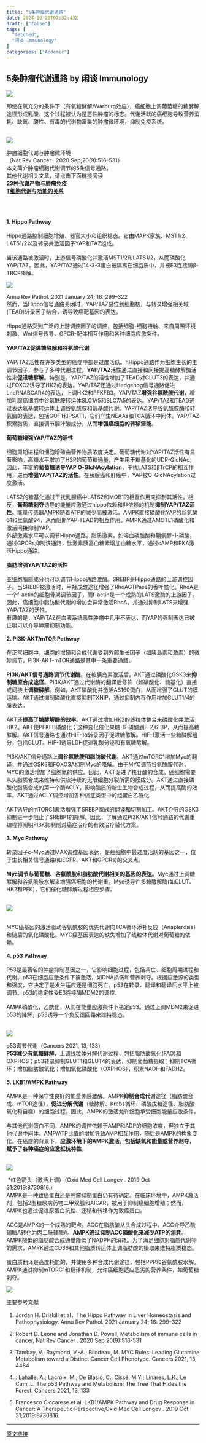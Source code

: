 ```yaml
---
title: "5条肿瘤代谢通路"
date: 2024-10-20T07:32:43Z
draft: ["false"]
tags: [
  "fetched",
  "闲谈 Immunology"
]
categories: ["Acdemic"]
---
```

5条肿瘤代谢通路 by 闲谈 Immunology
------
<div><p data-mpa-powered-by="yiban.io"><img data-galleryid="" data-imgfileid="100038971" data-ratio="0.24722222222222223" data-s="300,640" data-type="png" data-w="1080" data-src="https://mmbiz.qpic.cn/mmbiz_png/h4TnoxFENicQcON5mBj4U2Nq1Rjw4hx1mJyBJicnGYlY0hQMjKu109eVRTtsPbzDedb6uMDM7D4XdFXOXHK3jUVg/640?wx_fmt=png&amp;from=appmsg" src="https://mmbiz.qpic.cn/mmbiz_png/h4TnoxFENicQcON5mBj4U2Nq1Rjw4hx1mJyBJicnGYlY0hQMjKu109eVRTtsPbzDedb6uMDM7D4XdFXOXHK3jUVg/640?wx_fmt=png&amp;from=appmsg"></p><section><span>即使在氧充分的条件下（有氧糖酵解/Warburg效应），癌细胞上调葡萄糖的糖酵解途径形成乳酸，这个过程被认为是恶性肿瘤的标志。代谢活跃的癌细胞导致营养消耗、缺氧、酸性、有毒的代谢物富集的肿瘤微环境，抑制免疫系统。</span></section><section><span><br></span></section><p><img data-galleryid="" data-imgfileid="100038771" data-ratio="0.5787037037037037" data-s="300,640" data-type="png" data-w="1080" data-src="https://mmbiz.qpic.cn/mmbiz_png/OwOr1n0ldYicUpyuemLnJwx5B9FSpyM0G8wggXAbSF86Dx1Hw20E05fVicrwkf8PhiaQQPLIeQtY7fxic4CEuo9VpA/640?wx_fmt=other&amp;tp=webp&amp;wxfrom=5&amp;wx_lazy=1&amp;wx_co=1" src="https://mmbiz.qpic.cn/mmbiz_png/OwOr1n0ldYicUpyuemLnJwx5B9FSpyM0G8wggXAbSF86Dx1Hw20E05fVicrwkf8PhiaQQPLIeQtY7fxic4CEuo9VpA/640?wx_fmt=other&amp;tp=webp&amp;wxfrom=5&amp;wx_lazy=1&amp;wx_co=1"></p><section><span>肿瘤细胞代谢与肿瘤微环境</span></section><section><span>（Nat Rev Cancer . 2020 Sep;20(9):516-531）</span><br></section><section><span>本文简介肿瘤细胞代谢调节的5条信号通路。<br></span></section><section><span>其他代谢相关文章，请点击下面链接阅读<br></span></section><section><strong><span><a target="_blank" href="http://mp.weixin.qq.com/s?__biz=Mzg3MzI1ODg1Ng==&amp;mid=2247489269&amp;idx=1&amp;sn=9c4bb71a2a9db2ea0ec7b1b75be41885&amp;chksm=cee39cf2f99415e4583d3cbec2e70f73d31dcb5653c2dc1d147c5add6ffb9f5409aa31f10435&amp;scene=21#wechat_redirect" textvalue="23种代谢产物与肿瘤免疫" linktype="text" imgurl="" imgdata="null" data-itemshowtype="0" tab="innerlink" data-linktype="2" hasload="1">23种代谢产物与肿瘤免疫</a></span></strong></section><section><strong><span><a target="_blank" href="http://mp.weixin.qq.com/s?__biz=Mzg3MzI1ODg1Ng==&amp;mid=2247486780&amp;idx=1&amp;sn=76d419b955bd0f7ebc4f40e4519f4c29&amp;chksm=cee3873bf9940e2d93f6fab80890c745b6775457d027d5336f58522cae95cbcb988a2d625d76&amp;scene=21#wechat_redirect" textvalue="T细胞代谢与功能的关系" linktype="text" imgurl="" imgdata="null" data-itemshowtype="0" tab="innerlink" data-linktype="2" hasload="1">T细胞代谢与功能的关系</a></span></strong></section><section><br></section><p><span> </span><br></p><section><span><strong>1. Hippo Pathway</strong></span></section><section><span> </span></section><section><span>Hippo通路控制细胞增殖、器官大小和组织稳态。它由MAPK家族、MST1/2、LATS1/2以及转录共激活因子YAP和TAZ组成。</span></section><section><span> </span></section><section><span>当该通路被激活时，上游信号磷酸化并激活MST1/2和LATS1/2，从而磷酸化YAP/TAZ。因此，YAP/TAZ通过14-3-3蛋白被隔离在细胞质中，并被E3连接酶β-TRCP降解。</span></section><p><img data-galleryid="" data-imgfileid="100038770" data-ratio="1.0296662546353523" data-s="300,640" data-type="png" data-w="809" data-src="https://mmbiz.qpic.cn/mmbiz_png/OwOr1n0ldY9POftuFOuzJMXZ4ib99ogonJowepujQF0D5ib7iaDs1z1lANOe3URxH1TfW2Y9nQwYuVIkWp2plsHFg/640?wx_fmt=other&amp;tp=webp&amp;wxfrom=5&amp;wx_lazy=1&amp;wx_co=1" src="https://mmbiz.qpic.cn/mmbiz_png/OwOr1n0ldY9POftuFOuzJMXZ4ib99ogonJowepujQF0D5ib7iaDs1z1lANOe3URxH1TfW2Y9nQwYuVIkWp2plsHFg/640?wx_fmt=other&amp;tp=webp&amp;wxfrom=5&amp;wx_lazy=1&amp;wx_co=1"></p><section><span>Annu Rev Pathol. 2021 January 24; 16: 299–322</span></section><section><span>然而，当Hippo信号通路关闭时，YAP/TAZ易位到细胞核，与转录增强相关域(TEAD)转录因子结合，诱导致癌靶基因的表达。</span><br></section><section><br></section><section><span>Hippo通路受到广泛的上游调控因子的调控，包括细胞-细胞接触、来自周围环境刺激、Wnt信号传导、GPCR-配体相互作用和各种细胞应激条件。</span></section><section><br></section><section><span><strong><span>YAP/TAZ促进糖酵解和谷氨酸代谢</span></strong></span></section><section><br></section><section><span>YAP/TAZ活性在许多类型的癌症中都是过度活跃。hHippo通路作为细胞生长的主调节因子，参与了多种代谢过程。<strong>YAP/TAZ</strong>活性通过直接和间接提高糖酵解酶活性来</span><span><strong>促进糖酵解</strong></span><span>。特别是，YAP/TAZ的活性增加了TEAD对GLUT3的表达，并通过FOXC2诱导了HK2的表达。YAP/TAZ还通过Hedgehog信号通路促进LncRNABCAR4的表达，上调HK2和PFKFB3。YAP/TAZ</span><strong><span>增强谷氨酰胺代谢</span></strong><span>，增加乳腺癌细胞中谷氨酰胺转运体SLC1A5和SLC7A5的表达。YAP/TAZ和TEAD通过表达氨基酸转运体上调谷氨酰胺和氨基酸代谢。YAP/TAZ诱导谷氨酰胺酶和转氨酶的表达，包括GOT1和PSAT1，它们产生NEAAs和TCA循环中间体。YAP/TAZ积累脂质，直接调节胆汁酸成分，从而<strong>增强癌细胞的转移潜能</strong>。</span></section><section><br></section><section><span><strong><span>葡萄糖增强<strong>YAP/TAZ的活性</strong></span></strong></span></section><section><br></section><section><span>细胞周期进程和细胞增殖由营养物质浓度决定。葡萄糖代谢对YAP/TAZ活性有显著影响。高糖水平增加了HSP的葡萄糖通量，产生用于糖基化的UDP-GlcNAc。因此，丰富的<strong>葡萄糖诱导YAP O-GlcNAcylation</strong>，干扰LATS和βTrCP的相互作用，进而<strong>增强YAP/TAZ的活性</strong>。在胰腺癌和肝癌中，YAP被O-GlcNAcylation过度激活。</span></section><section><br></section><section><span>LATS2的糖基化通过干扰乳腺癌中LATS2和MOB1的相互作用来抑制其活性。相反，<strong>葡萄糖剥夺</strong>诱导的能量应激通过hippo依赖和非依赖的机制<strong>抑制YAP/TAZ活性</strong>。能量传感器AMPK随着ATP的减少而被激活。AMPK直接磷酸化YAP的丝氨酸61和丝氨酸94，从而阻断YAP-TEAD的相互作用。AMPK通过AMOTL1磷酸化和激活间接抑制YAP。</span></section><section><span>外部激素水平可以调节Hippo通路。脂质激素，如溶血磷脂酸和鞘氨醇-1-磷酸，通过GPCRs抑制该通路，肽激素胰高血糖素增加血糖水平，通过cAMP和PKA激活Hippo通路。</span></section><section><br></section><section><span><strong><span>脂肪增强<strong>YAP/TAZ的活性</strong></span></strong></span></section><section><br></section><section><span>亚细胞脂质成分也可以调节Hippo通路激酶。SREBP是Hippo通路的上游调控因子。当SREBP被激活时，甲羟戊酸途径增强了RhoAGTPase的香叶酰化。RhoA是一个f-actin的细胞骨架调节因子，而f-actin是一个成熟的LATS激酶的上游因子。因此，癌细胞中脂肪酸代谢的增加会异常激活RhoA，并通过抑制LATS来增强YAP/TAZ的活性。</span></section><section><span>有趣的是，YAP/TAZ在血液系统恶性肿瘤中几乎不表达，而YAP的强制表达已被证明可以介导肿瘤抑制功能。</span></section><section><span> </span></section><section><span><strong>2. PI3K-AKT/mTOR Pathway</strong></span></section><section><span> </span></section><section><span>在正常细胞中，细胞的增殖和合成代谢受到外部生长因子（如胰岛素和激素）的微妙调节，PI3K-AKT-mTOR通路是其中一条重要通路。</span></section><section><span> </span></section><section><strong><span>PI3K/AKT信号通路调节代谢酶</span></strong><span>。在被胰岛素激活后，AKT通过磷酸化GSK3来<strong>抑制糖原合成途径</strong>。PI3K/AKT通过代谢酶的翻译后修饰（如磷酸化、糖基化）直接或间接<strong>上调糖酵解</strong>。例如，AKT磷酸化并激活AS160蛋白，从而增强了GLUT的膜运输。AKT通过抑制磷酸化直接抑制TXNIP，通过抑制内吞作用增加GLUT1/4的膜表达。</span></section><section><span> </span></section><section><span>AKT还<strong>提高了糖酵解酶的效率</strong>。AKT通过增加HK2的线粒体整合来磷酸化并激活HK2。AKT使PFKFB磷酸化；这种变化催化果糖-6-磷酸到F-2,6-BP，从而提高糖酵解。AKT信号通路也通过HIF-1α转录因子促进糖酵解。HIF-1激活一些糖酵解组分，包括GLUT。HIF-1诱导LDH促进乳酸分泌和有氧糖酵解。</span></section><section><span> </span></section><section><span>PI3K/AKT信号通路<strong>上调谷氨酰胺和脂肪酸代谢</strong>。AKT通过mTORC1增加Myc的翻译，并通过GSK3和FOXO3A抑制Myc的降解。由于MYC调节谷氨酰胺代谢，MYC的激活增加了细胞氮的供应。因此，AKT促进了核苷酸的合成。癌细胞需要从头脂质合成来维持和供应持续的无限细胞分裂所需的膜成分。AKT通过直接磷酸化脂质合成的第一个酶ACLY，影响脂质的新生生物合成过程，从而提高酶的效率。AKT通过ACLY调控增加各种癌症类型中的组蛋白乙酰化</span></section><section><span> </span></section><section><span>AKT诱导的mTORC1激活增强了SREBP家族的翻译和切割加工。AKT介导的GSK3抑制进一步阻止了SREBP1的降解。因此，了解通过PI3K/AKT信号通路的代谢重编程将阐明PI3K抑制剂对癌症治疗的有效治疗替代方案。</span></section><section><span> </span></section><section><span><strong>3. Myc Pathway</strong></span></section><section><span> </span></section><section><span>转录因子c-Myc通过MAX调控基因表达，是癌细胞中最过度活跃的基因之一，位于生长相关信号通路(如EGFR、AKT和GPCRs)的交叉点。</span></section><section><span><br></span></section><section><strong>Myc调节与葡萄糖、谷氨酰胺和脂肪酸代谢相关的基因的表达。</strong><span>Myc通过上调糖酵解和谷氨酰胺水解来增强癌细胞的代谢重。Myc诱导许多糖酵解酶(如GLUT、HK2和PFK)，它们催化糖酵解过程相应步骤。</span></section><section><span><br></span></section><p><img data-galleryid="" data-imgfileid="100038769" data-ratio="0.8571428571428571" data-s="300,640" data-type="png" data-w="889" data-src="https://mmbiz.qpic.cn/mmbiz_png/OwOr1n0ldYicUpyuemLnJwx5B9FSpyM0Gb5RPM4icPIhqsialMAp3D9W9kleRW0oxu59YSItQQGTaUs4gT89BHzfA/640?wx_fmt=other&amp;tp=webp&amp;wxfrom=5&amp;wx_lazy=1&amp;wx_co=1" src="https://mmbiz.qpic.cn/mmbiz_png/OwOr1n0ldYicUpyuemLnJwx5B9FSpyM0Gb5RPM4icPIhqsialMAp3D9W9kleRW0oxu59YSItQQGTaUs4gT89BHzfA/640?wx_fmt=other&amp;tp=webp&amp;wxfrom=5&amp;wx_lazy=1&amp;wx_co=1"></p><section><span> </span></section><section><span>MYC癌基因的激活驱动谷氨酰胺的优先代谢向TCA循环添补反应（Anaplerosis）和随后的氧化磷酸化。MYC癌基因表达的缺失增加了线粒体代谢对葡萄糖的依赖。</span></section><section><span> </span></section><section><span><strong>4. p53 Pathway</strong></span></section><section><span> </span></section><section><span>P53是最著名的肿瘤抑制基因之一，它影响细胞过程，包括凋亡、细胞周期进程和代谢。p53在细胞应激条件下被激活，如DNA损伤和营养剥夺。根据应激源的类型和强度，它决定了是发生适应还是细胞死亡。p53在转录、翻译和翻译后水平上被调节。p53的稳定性受E3连接酶MDM2的调控。</span></section><section><span><br></span></section><section><span>AMPK磷酸化，乙酰化，从而在能量应激条件下稳定p53。通过上调MDM2来促进p53的降解，p53诱导一个负反馈回路来维持稳态。</span></section><section><span><br></span></section><p><img data-galleryid="" data-imgfileid="100038772" data-ratio="0.8567708333333334" data-s="300,640" data-type="png" data-w="768" data-src="https://mmbiz.qpic.cn/mmbiz_png/OwOr1n0ldYicUpyuemLnJwx5B9FSpyM0GE6AbIusG0WQAafaO4AunP4ib69JJR9VLOicrsh8D1BfK5qhMSdvjBhaQ/640?wx_fmt=other&amp;tp=webp&amp;wxfrom=5&amp;wx_lazy=1&amp;wx_co=1" src="https://mmbiz.qpic.cn/mmbiz_png/OwOr1n0ldYicUpyuemLnJwx5B9FSpyM0GE6AbIusG0WQAafaO4AunP4ib69JJR9VLOicrsh8D1BfK5qhMSdvjBhaQ/640?wx_fmt=other&amp;tp=webp&amp;wxfrom=5&amp;wx_lazy=1&amp;wx_co=1"></p><section><span>p53调节代谢（Cancers 2021, 13, 133）</span></section><section><span><strong>P53减少有氧糖酵解</strong>，上调线粒体分解代谢过程，包括脂肪酸氧化(FAO)和OXPHOS；p53转录抑制GLUT1和GLUT4的表达，抑制葡萄糖摄取；抑制TCA循环；增加脂肪酸氧化；增加氧化磷酸化（OXPHOS），积累NADH和FADH2。</span></section><section><br></section><section><span><strong>5. LKB1/AMPK Pathway</strong></span></section><section><span> </span></section><section><span>AMPK是一种保守性良好的能量传感激酶。AMPK<strong>抑制合成代</strong>谢途径（脂肪酸合成、mTOR途径），<strong>促进分解代谢</strong>（糖酵解、Krebs循环、磷酸戊糖途径、脂肪酸氧化和自噬）的细胞过程。因此，AMPK的激活允许细胞承受细胞能量应激条件。</span></section><section><span><br></span></section><section><span>与其他代谢蛋白不同，AMPK的调控依赖于AMP和ADP的细胞浓度，但独立于其他代谢中间体。AMP/ATP比值的增加导致AMP相互作用，随后是AMPK的构象变化。在癌症的背景下，<strong>应激环境下的AMPK激活，包括缺氧和能量或营养剥夺，赋予了各种癌症的应激抵抗特性</strong>。</span></section><section><span><br></span></section><p><img data-galleryid="" data-imgfileid="100038773" data-ratio="1.0279627163781624" data-s="300,640" data-type="png" data-w="751" data-src="https://mmbiz.qpic.cn/mmbiz_png/OwOr1n0ldYicUpyuemLnJwx5B9FSpyM0GmXK0ZsHsLJZGVUVtLzQ9HYG858zyPURRH1K38o55Q0QOnDUdJSVUQw/640?wx_fmt=other&amp;tp=webp&amp;wxfrom=5&amp;wx_lazy=1&amp;wx_co=1" src="https://mmbiz.qpic.cn/mmbiz_png/OwOr1n0ldYicUpyuemLnJwx5B9FSpyM0GmXK0ZsHsLJZGVUVtLzQ9HYG858zyPURRH1K38o55Q0QOnDUdJSVUQw/640?wx_fmt=other&amp;tp=webp&amp;wxfrom=5&amp;wx_lazy=1&amp;wx_co=1"></p><section><span> *红色箭头（激活上调）（<span>Oxid Med Cell Longev . 2019 Oct 31;2019:8730816.</span>）</span><br></section><section><span>AMPK是一种致癌蛋白还是肿瘤抑制蛋白仍有待确定。在临床环境中，AMPK激活剂，包括2型糖尿病药物二甲双胍和AICAR，被用于抑制癌细胞增殖；然而，AMPK也通过促进原蛋白抗性、迁移和转移作为致癌蛋白。</span></section><section><span> </span></section><section><span>ACC是AMPK的一个成熟的靶点。ACC在脂肪酸从头合成过程中，ACC介导乙酰辅酶A转化为丙二酰辅酶A。<strong>AMPK通过抑制ACC磷酸化来减少ATP的消耗</strong>。AMPK降低的脂肪酸合成通量降低了NADPH的消耗。为了满足细胞对脂质代谢物的需求，AMPK通过CD36和其他脂质转运体上调脂肪酸的摄取来维持脂质稳态。</span></section><section><br></section><section><span>蛋白质翻译是高度耗能的，并使用多种合成代谢途径，包括PPP和谷氨酰胺水解。AMPK通过抑制mTORC1和翻译机制，允许癌细胞适应恶劣的营养条件，如葡萄糖剥夺。</span></section><p><a target="_blank" href="http://mp.weixin.qq.com/s?__biz=MzU1NTg4OTM3Mg==&amp;mid=2247904610&amp;idx=2&amp;sn=8b1468e35a20a2a86c49fb78ded65e05&amp;chksm=fbc58ad1ccb203c7790d8d81ae9e507f1d5b5311a77541b34c05645884d8039004add0264d36&amp;scene=21#wechat_redirect" textvalue="你已选中了添加链接的内容" linktype="text" imgurl="" imgdata="null" data-itemshowtype="0" tab="innerlink" data-linktype="1" hasload="1"><span><img data-galleryid="" data-imgfileid="100038784" data-ratio="0.42592592592592593" data-s="300,640" data-type="png" data-w="1080" data-src="https://mmbiz.qpic.cn/mmbiz_png/qygMQht6xpbHpSb1oCYxpOEDOYzCqpraXokC4ia1McrPticrc8VibGLj97WKbRzGVLfQT4Aib8MjAX3Jq4w5ljXUow/640?wx_fmt=png&amp;from=appmsg&amp;wxfrom=13&amp;tp=wxpic" src="https://mmbiz.qpic.cn/mmbiz_png/qygMQht6xpbHpSb1oCYxpOEDOYzCqpraXokC4ia1McrPticrc8VibGLj97WKbRzGVLfQT4Aib8MjAX3Jq4w5ljXUow/640?wx_fmt=png&amp;from=appmsg&amp;wxfrom=13&amp;tp=wxpic"></span></a></p><p><span>主要参考文献</span></p><ol><li><p><span>Jordan H. Driskill et al，The Hippo Pathway in Liver Homeostasis and Pathophysiology. Annu Rev Pathol. 2021 January 24; 16: 299–322</span></p></li><li><p><span>Robert D. Leone and Jonathan D. Powell, Metabolism of immune cells in cancer, Nat Rev Cancer . 2020 Sep;20(9):516-531</span></p></li><li><p><span>Tambay, V.; Raymond, V.-A.; Bilodeau, M. MYC Rules: Leading Glutamine Metabolism toward a Distinct Cancer Cell Phenotype. Cancers 2021, 13, 4484</span></p></li><li><p><span>: Lahalle, A.; Lacroix, M.; De Blasio, C.; Cissé, M.Y.; Linares, L.K.; Le Cam, L. The p53 Pathway and Metabolism: The Tree That Hides the Forest. Cancers 2021, 13, 133</span></p></li><li><p><span>Francesco Ciccarese et al. LKB1/AMPK Pathway and Drug Response in Cancer: A Therapeutic Perspective,Oxid Med Cell Longev . 2019 Oct 31;2019:8730816.</span></p></li></ol><section><mp-common-profile data-pluginname="mpprofile" data-id="Mzg2OTczNjI0OQ==" data-headimg="http://mmbiz.qpic.cn/mmbiz_png/h4TnoxFENicSUg9Zeq93L0JONScSZFlntu2ygj7iaq0trvU3x8sot8hpJ5U6PmtPsys5kiaqkTv364qWAdIQgqoSQ/0?wx_fmt=png" data-nickname="闲谈 Immunology" data-alias="xiantanimmunology" data-signature="专注ImmunoBiology，桥接基础研究与产业应用！" data-from="0"></mp-common-profile></section><p><mp-style-type data-value="3"></mp-style-type></p></div>  
<hr>
<a href="https://mp.weixin.qq.com/s/CehnyxCv4gg4ua79Ji8dHQ",target="_blank" rel="noopener noreferrer">原文链接</a>
